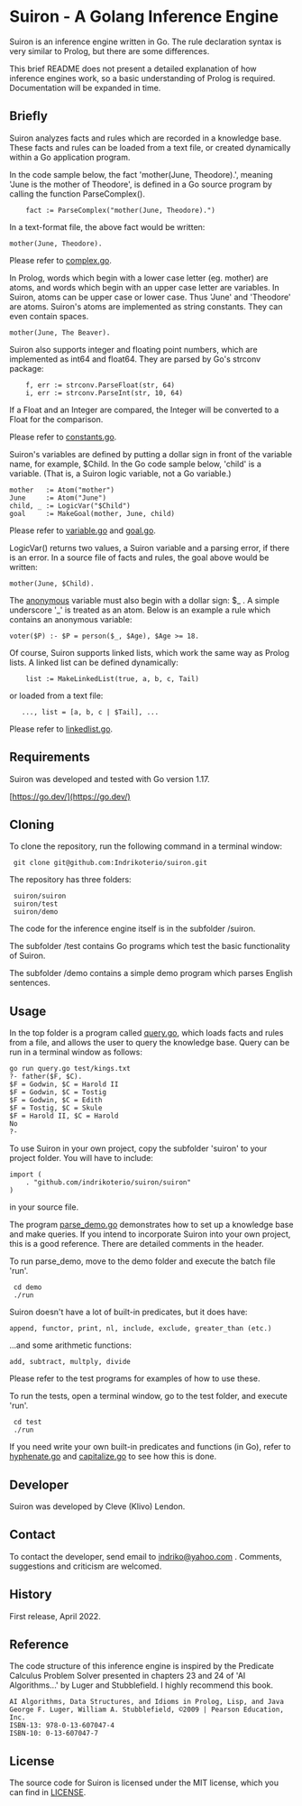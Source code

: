 # Suiron - A Golang Inference Engine

Suiron is an inference engine written in Go. The rule declaration syntax is very similar to Prolog, but there are some differences.

This brief README does not present a detailed explanation of how inference engines work, so a basic understanding of Prolog is required. Documentation will be expanded in time.

## Briefly

Suiron analyzes facts and rules which are recorded in a knowledge base. These facts and rules can be loaded from a text file, or created dynamically within a Go application program.

In the code sample below, the fact 'mother(June, Theodore).', meaning 'June is the mother of Theodore', is defined in a Go source program by calling the function ParseComplex().

```
    fact := ParseComplex("mother(June, Theodore).")
```

In a text-format file, the above fact would be written:

```
mother(June, Theodore).
```

Please refer to [complex.go](suiron/complex.go).

In Prolog, words which begin with a lower case letter (eg. mother) are atoms, and words which begin with an upper case letter are variables. In Suiron, atoms can be upper case or lower case. Thus 'June' and 'Theodore' are atoms. Suiron's atoms are implemented as string constants. They can even contain spaces.

```
mother(June, The Beaver).
```

Suiron also supports integer and floating point numbers, which are implemented as int64 and float64. They are parsed by Go's strconv package:

```
    f, err := strconv.ParseFloat(str, 64)
    i, err := strconv.ParseInt(str, 10, 64)
```

If a Float and an Integer are compared, the Integer will be converted to a Float for the comparison.

Please refer to [constants.go](suiron/constants.go).

Suiron's variables are defined by putting a dollar sign in front of the variable name, for example, $Child. In the Go code sample below, 'child' is a variable. (That is, a Suiron logic variable, not a Go variable.)

```
mother   := Atom("mother")
June     := Atom("June")
child, _ := LogicVar("$Child")
goal     := MakeGoal(mother, June, child)
```

Please refer to [variable.go](suiron/variable.go) and [goal.go](suiron/goal.go).

LogicVar() returns two values, a Suiron variable and a parsing error, if there is an error. In a source file of facts and rules, the goal above would be written:

```
mother(June, $Child).
```

The [anonymous](suiron/anonymous.go) variable must also begin with a dollar sign: $\_ . A simple underscore '\_' is treated as an atom. Below is an example a rule which contains an anonymous variable:

```
voter($P) :- $P = person($_, $Age), $Age >= 18.
```

Of course, Suiron supports linked lists, which work the same way as Prolog lists. A linked list can be defined dynamically:

```
    list := MakeLinkedList(true, a, b, c, Tail)
```

or loaded from a text file:

```
   ..., list = [a, b, c | $Tail], ...
```

Please refer to [linkedlist.go](suiron/linkedlist.go).

## Requirements

Suiron was developed and tested with Go version 1.17.

[https://go.dev/](https://go.dev/)

## Cloning

To clone the repository, run the following command in a terminal window:

```
 git clone git@github.com:Indrikoterio/suiron.git
```

The repository has three folders:

```
 suiron/suiron
 suiron/test
 suiron/demo
```

The code for the inference engine itself is in the subfolder /suiron.

The subfolder /test contains Go programs which test the basic functionality of Suiron.

The subfolder /demo contains a simple demo program which parses English sentences.

## Usage

In the top folder is a program called [query.go](query.go), which loads facts and rules from a file, and allows the user to query the knowledge base. Query can be run in a terminal window as follows:

```
go run query.go test/kings.txt
?- father($F, $C).
$F = Godwin, $C = Harold II
$F = Godwin, $C = Tostig
$F = Godwin, $C = Edith
$F = Tostig, $C = Skule
$F = Harold II, $C = Harold
No
?-
```

To use Suiron in your own project, copy the subfolder 'suiron' to your project folder. You will have to include:

```
import (
    . "github.com/indrikoterio/suiron/suiron"
)
```

in your source file.

The program [parse_demo.go](demo/parse_demo.go) demonstrates how to set up a knowledge base and make queries. If you intend to incorporate Suiron into your own project, this is a good reference. There are detailed comments in the header.

To run parse_demo, move to the demo folder and execute the batch file 'run'.

```
 cd demo
 ./run
```

Suiron doesn't have a lot of built-in predicates, but it does have:

```
append, functor, print, nl, include, exclude, greater_than (etc.)
```

...and some arithmetic functions:

```
add, subtract, multply, divide
```

Please refer to the test programs for examples of how to use these.

To run the tests, open a terminal window, go to the test folder, and execute 'run'.

```
 cd test
 ./run
```

If you need write your own built-in predicates and functions (in Go), refer to [hyphenate.go](test/hyphenate.go) and [capitalize.go](test/capitalize.go) to see how this is done.

## Developer

Suiron was developed by Cleve (Klivo) Lendon.

## Contact

To contact the developer, send email to indriko@yahoo.com . Comments, suggestions and criticism are welcomed.

## History

First release, April 2022.

## Reference

The code structure of this inference engine is inspired by the Predicate Calculus Problem Solver presented in chapters 23 and 24 of 'AI Algorithms...' by Luger and Stubblefield. I highly recommend this book.

```
AI Algorithms, Data Structures, and Idioms in Prolog, Lisp, and Java
George F. Luger, William A. Stubblefield, ©2009 | Pearson Education, Inc. 
ISBN-13: 978-0-13-607047-4
ISBN-10: 0-13-607047-7
```

## License

The source code for Suiron is licensed under the MIT license, which you can find in [LICENSE](LICENSE).
